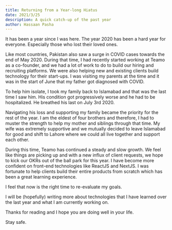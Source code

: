 ```yaml
---
title: Returning from a Year-long Hiatus
date: 2021/3/25
description: A quick catch-up of the past year
author: Hassaan Pasha
---
```


It has been a year since I was here. The year 2020 has been a hard year for everyone. Especially those who lost their loved ones.

Like most countries, Pakistan also saw a surge in COVID cases towards the end of May 2020. During that time, I had recently started working at Teamo as a co-founder, and we had a lot of work to do to build our hiring and recruiting platforms. We were also helping new and existing clients build technology for their start-ups. I was visiting my parents at the time and it was in the start of June that my father got diagnosed with COVID.

To help him isolate, I took my family back to Islamabad and that was the last time I saw him. His condition got progressively worse and he had to be hospitalized. He breathed his last on July 3rd 2020.

Navigating his loss and supporting my family became the priority for the rest of the year. I am the eldest of four brothers and therefore, I had to muster the strength to help my mother and siblings through that time. My wife was extremely supportive and we mutually decided to leave Islamabad for good and shift to Lahore where we could all live together and support each other.

During this time, Teamo has continued a steady and slow growth. We feel like things are picking up and with a new influx of client requests, we hope to kick our OKRs out of the ball park for this year. I have become more confident on front-end technologies like ReactJS and NextJS. I was fortunate to help clients build their entire products from scratch which has been a great learning experience.

I feel that now is the right time to re-evaluate my goals.

I will be (hopefully) writing more about technologies that I have learned over the last year and what I am currently working on.

Thanks for reading and I hope you are doing well in your life.

Stay safe.
